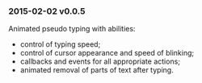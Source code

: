 ### 2015-02-02 v0.0.5

Animated pseudo typing with abilities:

 * control of typing speed;
 * control of cursor appearance and speed of blinking;
 * callbacks and events for all appropriate actions;
 * animated removal of parts of text after typing.
